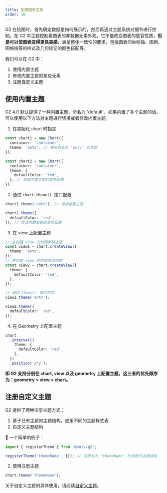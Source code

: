 ```yaml
---
title: 配置图表主题
order: 10
---
```


G2 在绘图时，首先确定数据是如何展示的，然后再通过主题系统对细节进行控制。在 G2 中主题控制着图表的非数据元素外观，它不能改变图表的感官性质，**但是可以使图表变得更具美感**，满足整体一致性的要求，包括图表的坐标轴、图例、网格线等的样式及几何标记的颜色搭配等。

我们可以在 G2 中：

1. 使用内置主题
1. 修改内置主题的某些元素
1. 注册自定义主题

## 使用内置主题

G2 4.0 默认提供了一种内置主题，命名为 'default'，如果内置了多个主题的话，可以使用以下方法对主题进行切换或者修改内置主题。

1. 在初始化 chart 时指定

```typescript
const chart1 = new Chart({
  container: 'container',
  theme: 'antv', // 使用命名为 'antv' 的主题
});

const chart2 = new Chart({
  container: 'container',
  theme: {
    defaultColor: 'red',
  }, // 修改内置主题的某些配置
});
```

2. 通过 `chart.theme()`  接口配置

```typescript
chart1.theme('antv'); // 切换全套主题

chart2.theme({
  defaultColor: 'red',
}); // 修改内置主题的某些配置
```

3. 在 view 上配置主题

```typescript
// 在创建 view 的时候声明主题
const view1 = chart.createView({
  theme: 'antv',
});
// 在创建 view 的时候修改主题
const view2 = chart.createView({
  theme: {
    defaultColor: 'red',
  },
});

// 通过 theme() 接口声明
view1.theme('antv');

view2.theme({
  defaultColor: 'red',
});
```

4. 在 Geometry 上配置主题

```typescript
chart
  .interval({
    theme: {
      defaultColor: 'red',
    },
  })
  .position('x*y');
```

**即 G2 支持分别在 chart, view 以及 geometry 上配置主题，这三者的优先顺序为：geometry > view > chart。**

## 注册自定义主题

G2 提供了两种注册主题方式：

1. 基于已有主题的主题结构，应用不同的主题样式表
2. 自定义主题结构

🌰 一个简单的例子：

```typescript
import { registerTheme } from '@antv/g2';

registerTheme('themeName', {}); // 注册名为 'themeName' 的全新的主题结构
```

2. 使用注册主题

```typescript
chart.theme('themeName');
```

关于自定义主题的具体使用，请阅读[自定义主题](../developer/registertheme)。
